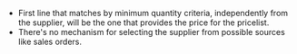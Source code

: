 - First line that matches by minimum quantity criteria, independently
  from the supplier, will be the one that provides the price for the
  pricelist.
- There's no mechanism for selecting the supplier from possible sources
  like sales orders.

